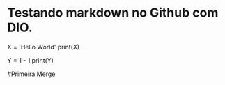 # Testando markdown no Github com DIO.

X = 'Hello World'
print(X)

Y = 1 - 1
print(Y)

#Primeira Merge
